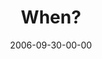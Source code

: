 ---
layout: message
category: message
series: "Wisdom"
title: "When?"
date: 2006-09-30-00-00
message_id: 49
---